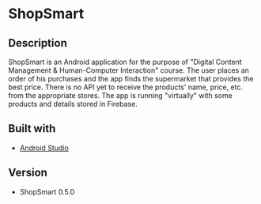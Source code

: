 # ShopSmart

## Description
ShopSmart is an Android application for the purpose of "Digital Content Management & Human-Computer Interaction" course. The user places an order of his purchases and the app finds the supermarket that provides the best price. There is no API yet to receive the products' name, price, etc. from the appropriate stores. The app is running "virtually" with some products and details stored in Firebase.

## Built with
- [Android Studio](https://developer.android.com/studio/)

## Version
- ShopSmart 0.5.0
